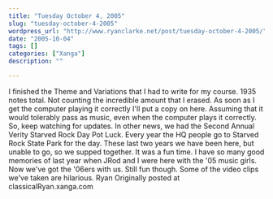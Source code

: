 ```yaml
---
title: "Tuesday October 4, 2005"
slug: "tuesday-october-4-2005"
wordpress_url: "http://www.ryanclarke.net/post/tuesday-october-4-2005/"
date: "2005-10-04"
tags: []
categories: ["Xanga"]
description: ""

---
```


I finished the Theme and Variations that I had to write for my course. 1935 notes total. Not counting the incredible amount that I erased. As soon as I get the computer playing it correctly I'll put a copy on here. Assuming that it would tolerably pass as music, even when the computer plays it correctly. So, keep watching for updates.
 In other news, we had the Second Annual Verity Starved Rock Day Pot Luck. Every year the HQ people go to Starved Rock State Park for the day. These last two years we have been here, but unable to go, so we supped together. It was a fun time. I have so many good memories of last year when JRod and I were here with the '05 music girls. Now we've got the '06ers with us. Still fun though. Some of the video clips we've taken are hilarious.
 Ryan
Originally posted at classicalRyan.xanga.com
